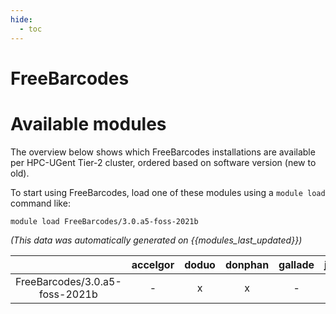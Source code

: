 ```yaml
---
hide:
  - toc
---
```


FreeBarcodes
============

# Available modules


The overview below shows which FreeBarcodes installations are available per HPC-UGent Tier-2 cluster, ordered based on software version (new to old).

To start using FreeBarcodes, load one of these modules using a `module load` command like:

```shell
module load FreeBarcodes/3.0.a5-foss-2021b
```

*(This data was automatically generated on {{modules_last_updated}})*  

| |accelgor|doduo|donphan|gallade|joltik|shinx|
| :---: | :---: | :---: | :---: | :---: | :---: | :---: |
|FreeBarcodes/3.0.a5-foss-2021b|-|x|x|-|-|-|
